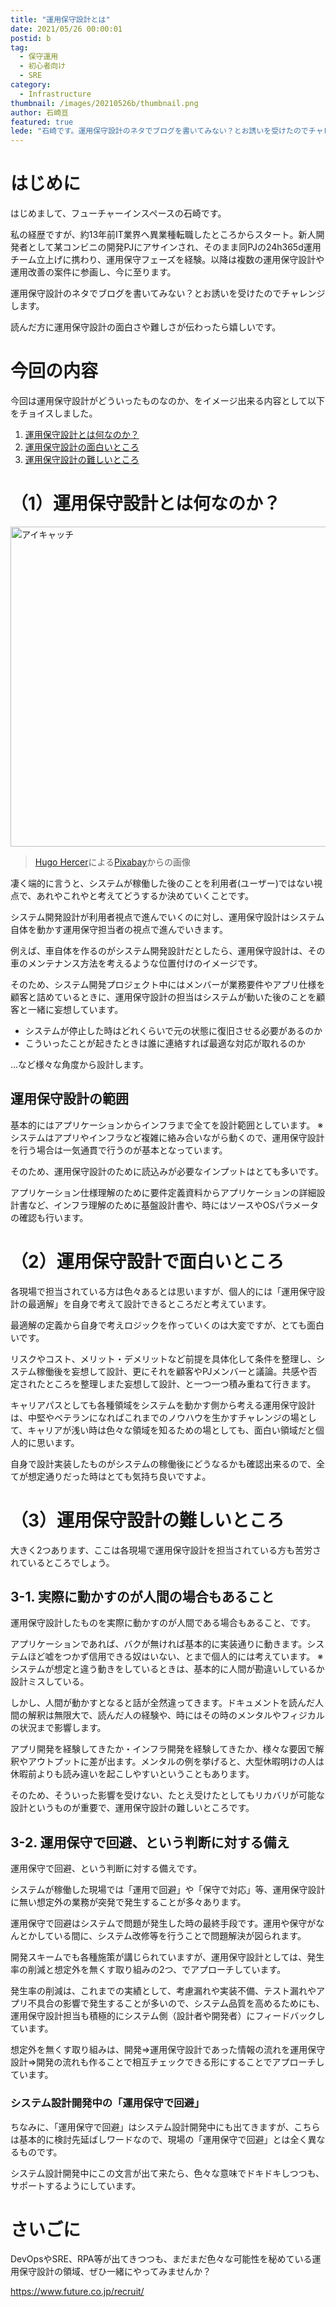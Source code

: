 ```yaml
---
title: "運用保守設計とは"
date: 2021/05/26 00:00:01
postid: b
tag:
  - 保守運用
  - 初心者向け
  - SRE
category:
  - Infrastructure
thumbnail: /images/20210526b/thumbnail.png
author: 石崎亘
featured: true
lede: "石崎です。運用保守設計のネタでブログを書いてみない？とお誘いを受けたのでチャレンジしてみます。読んだ方に運用保守設計の面白さや難しさが伝わったら嬉しいです。約13年前IT業界へ異業種転職し、新人開発者として某コンビニの開発PJにアサインされる。"
---
```


# はじめに

はじめまして、フューチャーインスペースの石崎です。

私の経歴ですが、約13年前IT業界へ異業種転職したところからスタート。新人開発者として某コンビニの開発PJにアサインされ、そのまま同PJの24h365d運用チーム立上げに携わり、運用保守フェーズを経験。以降は複数の運用保守設計や運用改善の案件に参画し、今に至ります。

運用保守設計のネタでブログを書いてみない？とお誘いを受けたのでチャレンジします。

読んだ方に運用保守設計の面白さや難しさが伝わったら嬉しいです。

# 今回の内容

今回は運用保守設計がどういったものなのか、をイメージ出来る内容として以下をチョイスしました。

1. [運用保守設計とは何なのか？](#（1）運用保守設計とは何なのか？)
2. [運用保守設計の面白いところ](#（2）運用保守設計で面白いところ)
3. [運用保守設計の難しいところ](#（3）運用保守設計の難しいところ)

# （1）運用保守設計とは何なのか？

<img src="/images/20210526b/gears-5193383_640.png" alt="アイキャッチ" width="640" height="512" loading="lazy">

> <a href="https://pixabay.com/ja/users/loginueve_ilustra-12954610/?utm_source=link-attribution&amp;utm_medium=referral&amp;utm_campaign=image&amp;utm_content=5193383">Hugo Hercer</a>による<a href="https://pixabay.com/ja/?utm_source=link-attribution&amp;utm_medium=referral&amp;utm_campaign=image&amp;utm_content=5193383">Pixabay</a>からの画像


凄く端的に言うと、システムが稼働した後のことを利用者(ユーザー)ではない視点で、あれやこれやと考えてどうするか決めていくことです。

システム開発設計が利用者視点で進んでいくのに対し、運用保守設計はシステム自体を動かす運用保守担当者の視点で進んでいきます。

例えば、車自体を作るのがシステム開発設計だとしたら、運用保守設計は、その車のメンテナンス方法を考えるような位置付けのイメージです。

そのため、システム開発プロジェクト中にはメンバーが業務要件やアプリ仕様を顧客と詰めているときに、運用保守設計の担当はシステムが動いた後のことを顧客と一緒に妄想しています。

* システムが停止した時はどれくらいで元の状態に復旧させる必要があるのか
* こういったことが起きたときは誰に連絡すれば最適な対応が取れるのか

...など様々な角度から設計します。


## 運用保守設計の範囲

基本的にはアプリケーションからインフラまで全てを設計範囲としています。
※システムはアプリやインフラなど複雑に絡み合いながら動くので、運用保守設計を行う場合は一気通貫で行うのが基本となっています。

そのため、運用保守設計のために読込みが必要なインプットはとても多いです。

アプリケーション仕様理解のために要件定義資料からアプリケーションの詳細設計書など、インフラ理解のために基盤設計書や、時にはソースやOSパラメータの確認も行います。

# （2）運用保守設計で面白いところ

各現場で担当されている方は色々あるとは思いますが、個人的には「運用保守設計の最適解」を自身で考えて設計できるところだと考えています。

最適解の定義から自身で考えロジックを作っていくのは大変ですが、とても面白いです。

リスクやコスト、メリット・デメリットなど前提を具体化して条件を整理し、システム稼働後を妄想して設計、更にそれを顧客やPJメンバーと議論。共感や否定されたところを整理しまた妄想して設計、と一つ一つ積み重ねて行きます。

キャリアパスとしても各種領域をシステムを動かす側から考える運用保守設計は、中堅やベテランになればこれまでのノウハウを生かすチャレンジの場として、キャリアが浅い時は色々な領域を知るための場としても、面白い領域だと個人的に思います。

自身で設計実装したものがシステムの稼働後にどうなるかも確認出来るので、全てが想定通りだった時はとても気持ち良いですよ。

# （3）運用保守設計の難しいところ

大きく2つあります、ここは各現場で運用保守設計を担当されている方も苦労されているところでしょう。

## 3-1. 実際に動かすのが人間の場合もあること

運用保守設計したものを実際に動かすのが人間である場合もあること、です。

アプリケーションであれば、バクが無ければ基本的に実装通りに動きます。システムほど嘘をつかず信用できる奴はいない、とまで個人的には考えています。
※システムが想定と違う動きをしているときは、基本的に人間が勘違いしているか設計ミスしている。

しかし、人間が動かすとなると話が全然違ってきます。ドキュメントを読んだ人間の解釈は無限大で、読んだ人の経験や、時にはその時のメンタルやフィジカルの状況まで影響します。

アプリ開発を経験してきたか・インフラ開発を経験してきたか、様々な要因で解釈やアウトプットに差が出ます。メンタルの例を挙げると、大型休暇明けの人は休暇前よりも読み違いを起こしやすいということもあります。

そのため、そういった影響を受けない、たとえ受けたとしてもリカバリが可能な設計というものが重要で、運用保守設計の難しいところです。

## 3-2. 運用保守で回避、という判断に対する備え

運用保守で回避、という判断に対する備えです。

システムが稼働した現場では「運用で回避」や「保守で対応」等、運用保守設計に無い想定外の業務が突発で発生することが多々あります。

運用保守で回避はシステムで問題が発生した時の最終手段です。運用や保守がなんとかしている間に、システム改修等を行うことで問題解決が図られます。

開発スキームでも各種施策が講じられていますが、運用保守設計としては、発生率の削減と想定外を無くす取り組みの2つ、でアプローチしています。

発生率の削減は、これまでの実績として、考慮漏れや実装不備、テスト漏れやアプリ不具合の影響で発生することが多いので、システム品質を高めるためにも、運用保守設計担当も積極的にシステム側（設計者や開発者）にフィードバックしています。

想定外を無くす取り組みは、開発⇒運用保守設計であった情報の流れを運用保守設計⇒開発の流れも作ることで相互チェックできる形にすることでアプローチしています。

### システム設計開発中の「運用保守で回避」

ちなみに、「運用保守で回避」はシステム設計開発中にも出てきますが、こちらは基本的に検討先延ばしワードなので、現場の「運用保守で回避」とは全く異なるものです。

システム設計開発中にこの文言が出て来たら、色々な意味でドキドキしつつも、サポートするようにしています。

# さいごに

DevOpsやSRE、RPA等が出てきつつも、まだまだ色々な可能性を秘めている運用保守設計の領域、ぜひ一緒にやってみませんか？


https://www.future.co.jp/recruit/

